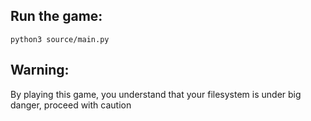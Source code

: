 ## Run the game:
    python3 source/main.py
## Warning:
By playing this game, you understand that your filesystem is under big danger, proceed with caution
